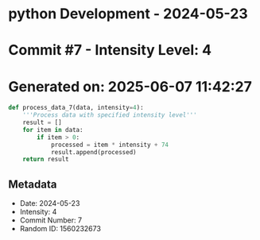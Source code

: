 ﻿# python Development - 2024-05-23
# Commit #7 - Intensity Level: 4
# Generated on: 2025-06-07 11:42:27
```python
def process_data_7(data, intensity=4):
    '''Process data with specified intensity level'''
    result = []
    for item in data:
        if item > 0:
            processed = item * intensity + 74
            result.append(processed)
    return result
```
## Metadata
- Date: 2024-05-23
- Intensity: 4
- Commit Number: 7
- Random ID: 1560232673
